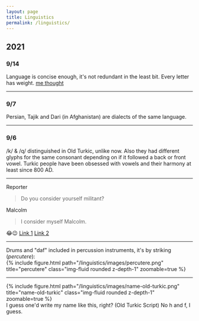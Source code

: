 ```yaml
---
layout: page
title: Linguistics
permalink: /linguistics/
---
```


## 2021

### 9/14

Language is concise enough, it's not redundant in the least bit. Every letter has weight. [me thought](https://youtu.be/_K-L9uhsBLM?t=7)

---

### 9/7

Persian, Tajik and Dari (in Afghanistan) are dialects of the same language.

---

### 9/6

/k/ & /q/ distinguished in Old Turkic, unlike now. Also they had different glyphs for the same consonant
depending on if it followed a back or front vowel. Turkic people have been obsessed with vowels and their
harmony at least since 800 AD.

---

Reporter
> Do you consider yourself militant?

Malcolm
> I consider myself Malcolm.

:joy::wink: [Link 1](https://youtu.be/56MFtl7WGHk) [Link 2](https://youtu.be/zn_67oRe_-A?t=178)

---

<div class="caption">
    Drums and "daf" included in percussion instruments, it's by striking (<i>percutere</i>):
</div>
<div class="row">
    <div class="col-sm mt-3 mt-md-0 text-center">
        {% include figure.html path="/linguistics/images/percutere.png" title="percutere" class="img-fluid rounded z-depth-1" zoomable=true %}
    </div>
</div>

---

<div class="row">
    <div class="col-sm mt-3 mt-md-0 text-center">
        {% include figure.html path="/linguistics/images/name-old-turkic.png" title="name-old-turkic" class="img-fluid rounded z-depth-1" zoomable=true %}
    </div>
</div>
<div class="caption">
    I guess one'd write my name like this, right? (Old Turkic Script)  
    No h and f, I guess.
</div>
